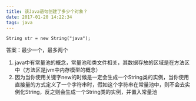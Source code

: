 ```yaml
---
title: 该Java语句创建了多少个对象？
date: 2017-01-20 14:22:34
tags: java
---
```

```+java
String str = new String("java");
```
答案：最少一个，最多两个


1. java中有常量池的概念，常量池和类文件相关，其数据存放的区域是在方法区中（方法区是jvm中内存模型的概念）
2. 因为当你使用关键字new的时候是一定会生成一个String类的实例，当你使用直接量的方式定义了一个字符串时，假如这个字符串在常量池中，则不会去实例化String，反之则会生成一个String类的实例，并置入常量池